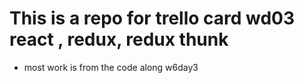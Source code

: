 # This is a repo for trello card wd03 react , redux, redux thunk 
- most work is from the code along w6day3

